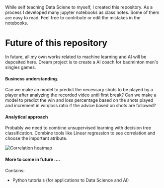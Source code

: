 While self teaching Data Sciene to myself, I created this repository. As a process I developed many jupyter notebooks as class notes. Some of them are easy to read. Feel free to contribute or edit the mistakes in the notebooks.

# Future of this repository
In future, all my own works related to machine learning and AI will be deposited here. Dream project is to create a AI coach for badminton men's singles games.

#### Business understanding.
Can we make an model to predict the necessary shots to be played by a player after analyzing the recorded video until first break?
Can we make a model to predict the win and loss percentage based on the shots played and increment in win/loss ratio if the advice based on shots are followed?

#### Analytical approach
Probably we need to combine unsupervised learning with decision tree classification.
Combine tools like Linear regression to see correlation and choose the important atribute.

![Correlation heatmap](https://github.com/RamanathanVaradharajan/assets/blob/master/predict_car_price/figure_6.png)

#### More to come in future ....



Contains:
* Python tutorials (for applications to Data Science and AI)
